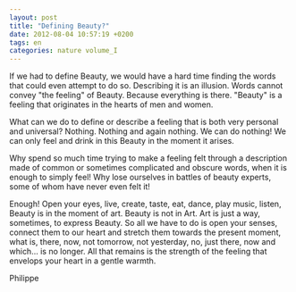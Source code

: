 ```yaml
---
layout: post
title: "Defining Beauty?"
date: 2012-08-04 10:57:19 +0200
tags: en
categories: nature volume_I
---
```

If we had to define Beauty, we would have a hard time finding the words that could even attempt to do so. Describing it is an illusion. Words cannot convey "the feeling" of Beauty. Because everything is there. "Beauty" is a feeling that originates in the hearts of men and women.

What can we do to define or describe a feeling that is both very personal and universal? Nothing. Nothing and again nothing. We can do nothing! We can only feel and drink in this Beauty in the moment it arises.

Why spend so much time trying to make a feeling felt through a description made of common or sometimes complicated and obscure words, when it is enough to simply feel! Why lose ourselves in battles of beauty experts, some of whom have never even felt it!

Enough! Open your eyes, live, create, taste, eat, dance, play music, listen, Beauty is in the moment of art. Beauty is not in Art. Art is just a way, sometimes, to express Beauty. So all we have to do is open your senses, connect them to our heart and stretch them towards the present moment, what is, there, now, not tomorrow, not yesterday, no, just there, now and which... is no longer. All that remains is the strength of the feeling that envelops your heart in a gentle warmth.

Philippe

<!-- 
This work is licensed under a Creative Commons Attribution-NonCommercial 4.0 International License.
-->